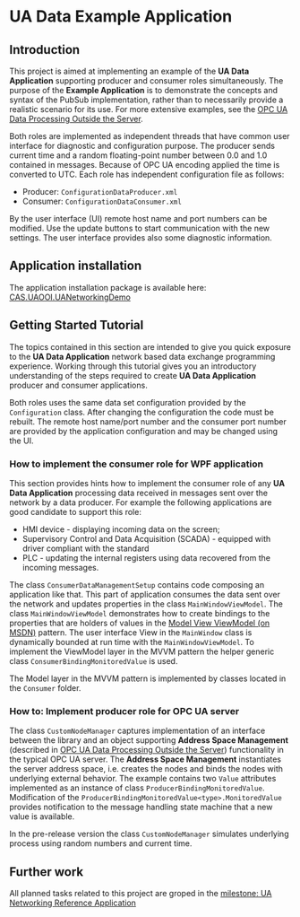 # UA Data Example Application

## Introduction

This project is aimed at implementing an example of the **UA Data Application** supporting producer and consumer roles simultaneously. The purpose of the **Example Application** is to demonstrate the concepts and syntax of the PubSub implementation, rather than to necessarily provide a realistic scenario for its use. For more extensive examples, see the [OPC UA Data Processing Outside the Server](../SemanticDataSolution#opc-ua-data-processing-outside-the-server).

Both roles are implemented as independent threads that have common user interface for diagnostic and configuration purpose. The producer sends current time and a random floating-point number between 0.0 and 1.0 contained in messages. Because of OPC UA encoding applied the time is converted to UTC. Each role has independent configuration file as follows:

* Producer: `ConfigurationDataProducer.xml`
* Consumer: `ConfigurationDataConsumer.xml`

By the user interface (UI) remote host name and port numbers can be modified. Use the update buttons to start communication with the new settings. The user interface provides also some diagnostic information.

## Application installation

The application installation package is available here:
[CAS.UAOOI.UANetworkingDemo](http://www.commsvr.com/COInstal/UANetworking/uand.html)

## Getting Started Tutorial

The topics contained in this section are intended to give you quick exposure to the **UA Data Application** network based data exchange programming experience. Working through this tutorial gives you an introductory understanding of the steps required to create **UA Data Application** producer and consumer applications.

Both roles uses the same data set configuration provided by the `Configuration` class. After changing the configuration the code must be rebuilt. The remote host name/port number and the consumer port number are provided by the application configuration and may be changed using the UI.

### How to implement the consumer role for WPF application

This section provides hints how to implement the consumer role of any **UA Data Application** processing data received in messages sent over the network by a data producer. For example the following applications are good candidate to support this role:
* HMI device - displaying incoming data on the screen;
* Supervisory Control and Data Acquisition (SCADA) - equipped with driver compliant with the standard
* PLC - updating the internal registers using data recovered from the incoming messages.

The class `ConsumerDataManagementSetup` contains code composing an application like that. This part of application consumes the data sent over the network and updates properties in the class `MainWindowViewModel`. The class `MainWindowViewModel` demonstrates how to create bindings to the properties that are holders of values in the [Model View ViewModel (on MSDN)](https://msdn.microsoft.com/en-us/magazine/dd419663.aspx) pattern. The user interface View in the `MainWindow` class is dynamically bounded at run time with the `MainWindowViewModel`. To implement the ViewModel layer in the MVVM pattern the helper generic class `ConsumerBindingMonitoredValue` is used.

The Model layer in the MVVM pattern is implemented by classes located in the `Consumer` folder.

### How to: Implement producer role for OPC UA server

The class `CustomNodeManager` captures implementation of an interface between the library and an object supporting  **Address Space Management** (described in  [OPC UA Data Processing Outside the Server](../#concept)) functionality in the typical OPC UA server. The **Address Space Management** instantiates the server address space, i.e. creates the nodes and binds the nodes with underlying external behavior. The example contains two `Value` attributes implemented as an instance of class `ProducerBindingMonitoredValue`. Modification of the `ProducerBindingMonitoredValue<type>.MonitoredValue` provides notification to the message handling state machine that a new value is available.

In the pre-release version the class `CustomNodeManager` simulates underlying process using random numbers and current time.

## Further work

All planned tasks related to this project are groped in the [milestone: UA Networking Reference Application](https://github.com/mpostol/OPC-UA-OOI/milestones/UA%20Networking%20Reference%20Application)
